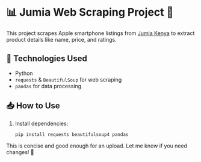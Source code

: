 # 📊 Jumia Web Scraping Project 🛒

This project scrapes Apple smartphone listings from [Jumia Kenya](https://www.jumia.co.ke/) to extract product details like name, price, and ratings.

## 🔧 Technologies Used
- Python  
- `requests` & `BeautifulSoup` for web scraping  
- `pandas` for data processing  

## 📥 How to Use
1. Install dependencies:  
   ```bash
   pip install requests beautifulsoup4 pandas

This is concise and good enough for an upload. Let me know if you need changes! 🚀
